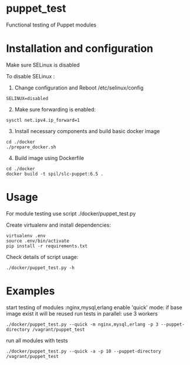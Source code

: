 puppet_test
===========

Functional testing of Puppet modules
# Installation and configuration

Make sure SELinux is disabled

To disable SELinux :
1) Change configuration and Reboot
/etc/selinux/config
```
SELINUX=disabled
```

2) Make sure forwarding is enabled:
```
sysctl net.ipv4.ip_forward=1
```

3) Install necessary components and build basic docker image
```
cd ./docker
./prepare_docker.sh
```

4) Build image using Dockerfile
```
cd ./docker
docker build -t spil/slc-puppet:6.5 .
```

# Usage
For module testing use script ./docker/puppet_test.py

Create virtualenv and install dependencies:
```
virtualenv .env
source .env/bin/activate
pip install -r requirements.txt
```

Check details of script usage:
```
./docker/puppet_test.py -h
```
# Examples
start testing of modules :nginx,mysql,erlang
enable 'quick' mode:  if base image exist it will be reused
run tests in parallel: use 3 workers
```
./docker/puppet_test.py --quick -m nginx,mysql,erlang -p 3 --puppet-directory /vagrant/puppet_test
```
run all modules with tests
```
./docker/puppet_test.py --quick -a -p 10 --puppet-directory /vagrant/puppet_test
```
